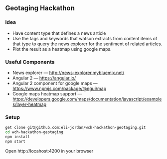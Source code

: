 ## Geotaging Hackathon

### Idea

* Have content type that defines a news article
* Use the tags and keywords that watson extracts from content items of that type to query the news explorer for the sentiment of related articles.
* Plot the result as a heatmap using google maps.

### Useful Components

* News explorer &mdash; http://news-explorer.mybluemix.net/
* Angular 2 &mdash; https://angular.io/
* Angular 2 component for google maps &mdash; https://www.npmjs.com/package/@ngui/map
* Google maps heatmap support &mdash; https://developers.google.com/maps/documentation/javascript/examples/layer-heatmap

### Setup

```bash
get clone git@github.com:eli-jordan/wch-hackathon-geotaging.git
cd wch-hackathon-geotaging
npm install
npm start
```

Open http://locahost:4200 in your browser